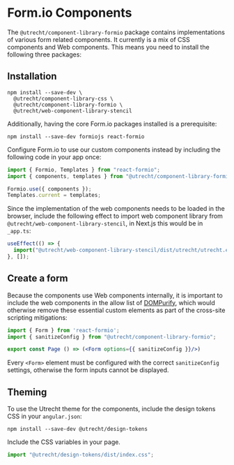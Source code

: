<!-- @license CC0-1.0 -->

# Form.io Components

The `@utrecht/component-library-formio` package contains implementations of various form related components. It currently is a mix of CSS components and Web components. This means you need to install the following three packages:

## Installation

```shell
npm install --save-dev \
  @utrecht/component-library-css \
  @utrecht/component-library-formio \
  @utrecht/web-component-library-stencil
```

Additionally, having the core Form.io packages installed is a prerequisite:

```shell
npm install --save-dev formiojs react-formio
```

Configure Form.io to use our custom components instead by including the following code in your app once:

```ts
import { Formio, Templates } from "react-formio";
import { components, templates } from "@utrecht/component-library-formio";

Formio.use({ components });
Templates.current = templates;
```

Since the implementation of the web components needs to be loaded in the browser, include the following effect to import web component library from `@utrecht/web-component-library-stencil`, in Next.js this would be in `_app.ts`:

```js
useEffect(() => {
  import("@utrecht/web-component-library-stencil/dist/utrecht/utrecht.esm.js");
}, []);
```

## Create a form

Because the components use Web components internally, it is important to include the web components in the allow list of [DOMPurify](https://github.com/cure53/DOMPurify), which would otherwise remove these essential custom elements as part of the cross-site scripting mitigations:

```jsx
import { Form } from 'react-formio';
import { sanitizeConfig } from "@utrecht/component-library-formio";

export const Page () => (<Form options={{ sanitizeConfig }}/>)
```

Every `<Form>` element must be configured with the correct `sanitizeConfig` settings, otherwise the form inputs cannot be displayed.

## Theming

To use the Utrecht theme for the components, include the design tokens CSS in your `angular.json`:

```shell
npm install --save-dev @utrecht/design-tokens
```

Include the CSS variables in your page.

```js
import "@utrecht/design-tokens/dist/index.css";
```
